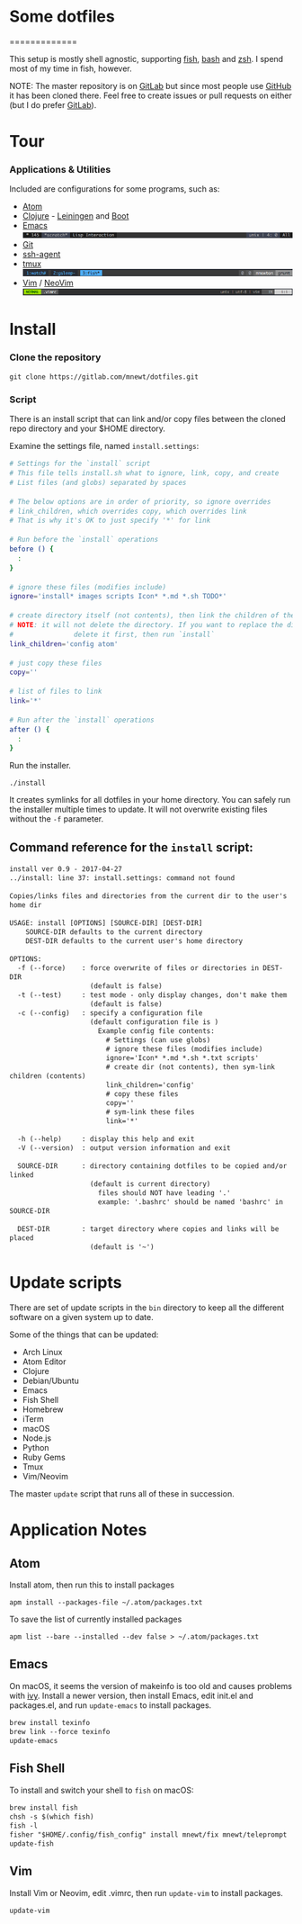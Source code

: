 # Some dotfiles
=============

This setup is mostly shell agnostic, supporting [fish](http://fishshell.com/), [bash](https://www.gnu.org/software/bash/) and [zsh](http://www.zsh.org/). I spend most of my time in fish, however.

NOTE: The master repository is on [GitLab](https://gitlab.com/mnewt/dotfiles)
but since most people use [GitHub](https://github.com/mnewt/dotfiles) it has been
cloned there. Feel free to create issues or pull requests on either (but I do
prefer [GitLab](https://gitlab.com)).

# Tour

### Applications & Utilities
Included are configurations for some programs, such as:
- [Atom](https://atom.io/)
- [Clojure](https://clojure.org/) - [Leiningen](https://leiningen.org/) and [Boot](http://boot-clj.com/)
- [Emacs](https://www.gnu.org/software/emacs/)
  ![emacs status line](images/emacs.png)
- [Git](https://git-scm.com/)
- [ssh-agent](http://mah.everybody.org/docs/ssh)
- [tmux](https://tmux.github.io/)
  ![tmux status line](images/tmux-status.png)
- [Vim](https://vim.sourceforge.io/) / [NeoVim](https://neovim.io/)
  ![vim status line](images/vim.png)

# Install

### Clone the repository

    git clone https://gitlab.com/mnewt/dotfiles.git

### Script
There is an install script that can link and/or copy files between the cloned repo
directory and your $HOME directory.

Examine the settings file, named `install.settings`:

```bash
# Settings for the `install` script
# This file tells install.sh what to ignore, link, copy, and create
# List files (and globs) separated by spaces

# The below options are in order of priority, so ignore overrides
# link_children, which overrides copy, which overrides link
# That is why it's OK to just specify '*' for link

# Run before the `install` operations
before () {
  :
}

# ignore these files (modifies include)
ignore='install* images scripts Icon* *.md *.sh TODO*'

# create directory itself (not contents), then link the children of the directory
# NOTE: it will not delete the directory. If you want to replace the directory,
#				delete it first, then run `install`
link_children='config atom'

# just copy these files
copy=''

# list of files to link
link='*'

# Run after the `install` operations
after () {
  :
}
```

Run the installer.

    ./install

It creates symlinks for all dotfiles in your home directory. You can safely run
the installer multiple times to update. It will not overwrite existing files
without the `-f` parameter.

## Command reference for the `install` script:

    install ver 0.9 - 2017-04-27
    ../install: line 37: install.settings: command not found

    Copies/links files and directories from the current dir to the user's home dir

    USAGE: install [OPTIONS] [SOURCE-DIR] [DEST-DIR]
        SOURCE-DIR defaults to the current directory
        DEST-DIR defaults to the current user's home directory

    OPTIONS:
      -f (--force)    : force overwrite of files or directories in DEST-DIR
                        (default is false)
      -t (--test)     : test mode - only display changes, don't make them
                        (default is false)
      -c (--config)   : specify a configuration file
                        (default configuration file is )
                          Example config file contents:
                            # Settings (can use globs)
                            # ignore these files (modifies include)
                            ignore='Icon* *.md *.sh *.txt scripts'
                            # create dir (not contents), then sym-link children (contents)
                            link_children='config'
                            # copy these files
                            copy=''
                            # sym-link these files
                            link='*'

      -h (--help)     : display this help and exit
      -V (--version)  : output version information and exit

      SOURCE-DIR      : directory containing dotfiles to be copied and/or linked
                        (default is current directory)
                          files should NOT have leading '.'
                          example: '.bashrc' should be named 'bashrc' in SOURCE-DIR

      DEST-DIR        : target directory where copies and links will be placed
                        (default is '~')

#  Update scripts
There are set of update scripts in the `bin` directory to keep
all the different software on a given system up to date.

Some of the things that can be updated:

* Arch Linux
* Atom Editor
* Clojure
* Debian/Ubuntu
* Emacs
* Fish Shell
* Homebrew
* iTerm
* macOS
* Node.js
* Python
* Ruby Gems
* Tmux
* Vim/Neovim

The master `update` script that runs all of these in succession.

# Application Notes

## Atom
Install atom, then run this to install packages

    apm install --packages-file ~/.atom/packages.txt


To save the list of currently installed packages

    apm list --bare --installed --dev false > ~/.atom/packages.txt

## Emacs
On macOS, it seems the version of makeinfo is too old and causes problems with [ivy](https://github.com/abo-abo/swiper). Install a newer version, then install Emacs, edit init.el and packages.el, and run `update-emacs` to install packages.


    brew install texinfo
    brew link --force texinfo
    update-emacs

## Fish Shell

To install and switch your shell to `fish` on macOS:

    brew install fish
    chsh -s $(which fish)
    fish -l
    fisher "$HOME/.config/fish_config" install mnewt/fix mnewt/teleprompt
    update-fish

## Vim

Install Vim or Neovim, edit .vimrc, then run `update-vim` to install packages.

    update-vim
